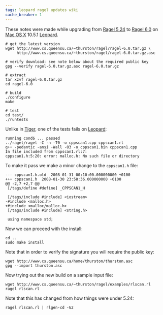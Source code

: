 ```yaml
---
tags: leopard ragel updates wiki
cache_breaker: 1
---
```


These notes were made while upgrading from [Ragel 5.24](/wiki/Ragel_5.24) to [Ragel 6.0](/wiki/Ragel_6.0) on [Mac OS X](/wiki/Mac_OS_X) 10.5.1 [Leopard](/wiki/Leopard).

    # get the latest version
    wget http://www.cs.queensu.ca/~thurston/ragel/ragel-6.0.tar.gz \
         http://www.cs.queensu.ca/~thurston/ragel/ragel-6.0.tar.gz.asc

    # verify download: see note below about the required public key
    gpg --verify ragel-6.0.tar.gz.asc ragel-6.0.tar.gz

    # extract
    tar xzvf ragel-6.0.tar.gz
    cd ragel-6.0

    # build
    ./configure
    make

    # test
    cd test/
    ./runtests

Unlike in [Tiger](/wiki/Tiger), one of the tests fails on [Leopard](/wiki/Leopard):

    running cond6 ... passed
    ../ragel/ragel -C -n -T0 -o cppscan1.cpp cppscan1.rl
    g++ -pedantic -ansi -Wall -O3 -o cppscan1.bin cppscan1.cpp
    In file included from cppscan1.rl:7:
    cppscan1.h:5:20: error: malloc.h: No such file or directory

To make it pass we make a minor change to the `cppscan1.h` file:

    --- cppscan1.h.old	2008-01-31 00:10:00.000000000 +0100
    +++ cppscan1.h	2008-01-30 23:58:36.000000000 +0100
    @@ -2,7 +2,7 @@
     [/tags/define #define] _CPPSCAN1_H

     [/tags/include #include] <iostream>
    -#include <malloc.h>
    +#include <malloc/malloc.h>
     [/tags/include #include] <string.h>

     using namespace std;

Now we can proceed with the install:

    cd ..
    sudo make install

Note that in order to verify the signature you will require the public key:

    wget http://www.cs.queensu.ca/home/thurston/thurston.asc
    gpg --import thurston.asc

Now trying out the new build on a sample input file:

    wget http://www.cs.queensu.ca/~thurston/ragel/examples/rlscan.rl
    ragel rlscan.rl

Note that this has changed from how things were under 5.24:

    ragel rlscan.rl | rlgen-cd -G2
